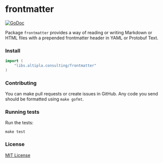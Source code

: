 
# frontmatter

[![GoDoc](https://godoc.org/libs.altipla.consulting/frontmatter?status.svg)](https://godoc.org/libs.altipla.consulting/frontmatter)

Package `frontmatter` provides a way of reading or writing Markdown or HTML files with a
prepended frontmatter header in YAML or Protobuf Text.


### Install

```go
import (
	"libs.altipla.consulting/frontmatter"
)
```


### Contributing

You can make pull requests or create issues in GitHub. Any code you send should be formatted using ```make gofmt```.


### Running tests

Run the tests:

```shell
make test
```


### License

[MIT License](../LICENSE)
